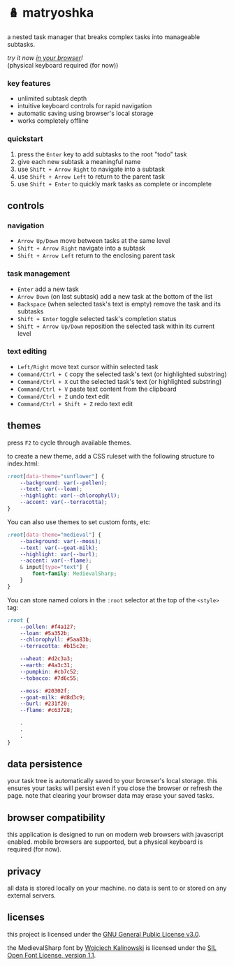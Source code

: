 # 🪆 matryoshka

a nested task manager that breaks complex tasks into manageable subtasks.

<i>try it now <a href="https://hunterirving.github.io/matryoshka/">in your browser</a>!</i>
<br>(physical keyboard required (for now))

### key features
- unlimited subtask depth
- intuitive keyboard controls for rapid navigation
- automatic saving using browser's local storage
- works completely offline

### quickstart
1. press the `Enter` key to add subtasks to the root "todo" task
2. give each new subtask a meaningful name
3. use `Shift + Arrow Right` to navigate into a subtask
4. use `Shift + Arrow Left` to return to the parent task
5. use `Shift + Enter` to quickly mark tasks as complete or incomplete

## controls

### navigation
- `Arrow Up/Down` move between tasks at the same level
- `Shift + Arrow Right` navigate into a subtask
- `Shift + Arrow Left` return to the enclosing parent task

### task management
- `Enter` add a new task
- `Arrow Down` (on last subtask) add a new task at the bottom of the list
- `Backspace` (when selected task's text is empty) remove the task and its subtasks
- `Shift + Enter` toggle selected task's completion status
- `Shift + Arrow Up/Down` reposition the selected task within its current level

### text editing
- `Left/Right` move text cursor within selected task
- `Command/Ctrl + C` copy the selected task's text (or highlighted substring)
- `Command/Ctrl + X` cut the selected task's text (or highlighted substring)
- `Command/Ctrl + V` paste text content from the clipboard
- `Command/Ctrl + Z` undo text edit
- `Command/Ctrl + Shift + Z` redo text edit

## themes
press `F2` to cycle through available themes.

to create a new theme, add a CSS ruleset with the following structure to index.html:

```css
:root[data-theme="sunflower"] {
	--background: var(--pollen);
	--text: var(--loam);
	--highlight: var(--chlorophyll);
	--accent: var(--terracotta);
}
```

You can also use themes to set custom fonts, etc:

``` css
:root[data-theme="medieval"] {
	--background: var(--moss);
	--text: var(--goat-milk);
	--highlight: var(--burl);
	--accent: var(--flame);
	& input[type="text"] {
		font-family: MedievalSharp;
	}
}
```

You can store named colors in the `:root` selector at the top of the `<style>` tag:

```css
:root {
	--pollen: #f4a127;
	--loam: #5a352b;
	--chlorophyll: #5aa83b;
	--terracotta: #b15c2e;

	--wheat: #d2c3a3;
	--earth: #4a3c31;
	--pumpkin: #cb7c52;
	--tobacco: #7d6c55;

	--moss: #20302f;
	--goat-milk: #d8d3c9;
	--burl: #231f20;
	--flame: #c63728;

	.
	.
	.
}
```

## data persistence
your task tree is automatically saved to your browser's local storage. this ensures your tasks will persist even if you close the browser or refresh the page. note that clearing your browser data may erase your saved tasks.

## browser compatibility
this application is designed to run on modern web browsers with javascript enabled. mobile browsers are supported, but a physical keyboard is required (for now).

## privacy
all data is stored locally on your machine. no data is sent to or stored on any external servers.

## licenses
this project is licensed under the <a href="https://github.com/hunterirving/matryoshka/blob/main/LICENSE">GNU General Public License v3.0</a>.

the MedievalSharp font by <a href="http://www.identifont.com/show?3DQU">Wojciech Kalinowski</a> is licensed under the <a href="https://github.com/hunterirving/matryoshka/blob/main/OFL.txt">SIL Open Font License, version 1.1</a>.